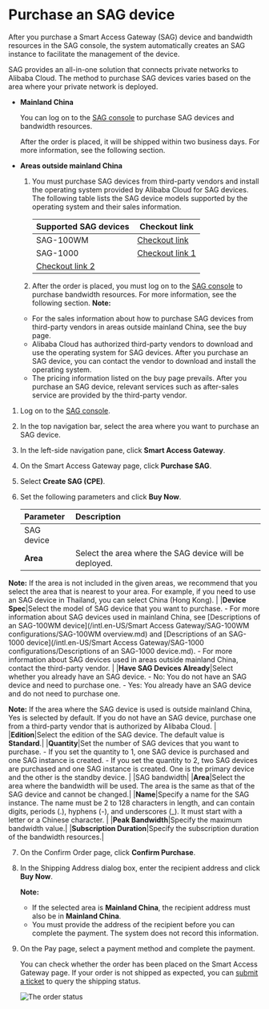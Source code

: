 # Purchase an SAG device

After you purchase a Smart Access Gateway \(SAG\) device and bandwidth resources in the SAG console, the system automatically creates an SAG instance to facilitate the management of the device.

SAG provides an all-in-one solution that connects private networks to Alibaba Cloud. The method to purchase SAG devices varies based on the area where your private network is deployed.

-   **Mainland China**

    You can log on to the [SAG console](https://smartag.console.aliyun.com) to purchase SAG devices and bandwidth resources.

    After the order is placed, it will be shipped within two business days. For more information, see the following section.

-   **Areas outside mainland China**

    1.  You must purchase SAG devices from third-party vendors and install the operating system provided by Alibaba Cloud for SAG devices. The following table lists the SAG device models supported by the operating system and their sales information.

        |Supported SAG devices|Checkout link|
        |---------------------|-------------|
        |SAG-100WM|[Checkout link](https://www.alibaba.com/product-detail/SD-WAN-Ali-cloud-Smart-access_62250910035.html)|
        |SAG-1000|[Checkout link 1](https://www.alibaba.com/product-detail/SD-WAN-Smart-access-gateway-SAG_1600053184693.html)|
        |[Checkout link 2](https://www.aliexpress.com/item/4001054350731.html)|

    2.  After the order is placed, you must log on to the [SAG console](https://smartag.console.aliyun.com) to purchase bandwidth resources. For more information, see the following section.
    **Note:**

    -   For the sales information about how to purchase SAG devices from third-party vendors in areas outside mainland China, see the buy page.
    -   Alibaba Cloud has authorized third-party vendors to download and use the operating system for SAG devices. After you purchase an SAG device, you can contact the vendor to download and install the operating system.
    -   The pricing information listed on the buy page prevails. After you purchase an SAG device, relevant services such as after-sales service are provided by the third-party vendor.

1.  Log on to the [SAG console](https://smartag.console.aliyun.com).

2.  In the top navigation bar, select the area where you want to purchase an SAG device.

3.  In the left-side navigation pane, click **Smart Access Gateway**.

4.  On the Smart Access Gateway page, click **Purchase SAG**.

5.  Select **Create SAG \(CPE\)**.

6.  Set the following parameters and click **Buy Now**.

    |Parameter|Description|
    |:--------|:----------|
    |SAG device|
    |**Area**|Select the area where the SAG device will be deployed.

**Note:** If the area is not included in the given areas, we recommend that you select the area that is nearest to your area. For example, if you need to use an SAG device in Thailand, you can select China \(Hong Kong\). |
    |**Device Spec**|Select the model of SAG device that you want to purchase.    -   For more information about SAG devices used in mainland China, see [Descriptions of an SAG-100WM device](/intl.en-US/Smart Access Gateway/SAG-100WM configurations/SAG-100WM overview.md) and [Descriptions of an SAG-1000 device](/intl.en-US/Smart Access Gateway/SAG-1000 configurations/Descriptions of an SAG-1000 device.md).
    -   For more information about SAG devices used in areas outside mainland China, contact the third-party vendor. |
    |**Have SAG Devices Already**|Select whether you already have an SAG device.     -   No: You do not have an SAG device and need to purchase one.
    -   Yes: You already have an SAG device and do not need to purchase one.

**Note:** If the area where the SAG device is used is outside mainland China, Yes is selected by default. If you do not have an SAG device, purchase one from a third-party vendor that is authorized by Alibaba Cloud. |
    |**Edition**|Select the edition of the SAG device. The default value is **Standard**.|
    |**Quantity**|Set the number of SAG devices that you want to purchase.     -   If you set the quantity to 1, one SAG device is purchased and one SAG instance is created.
    -   If you set the quantity to 2, two SAG devices are purchased and one SAG instance is created. One is the primary device and the other is the standby device. |
    |SAG bandwidth|
    |**Area**|Select the area where the bandwidth will be used. The area is the same as that of the SAG device and cannot be changed.|
    |**Name**|Specify a name for the SAG instance. The name must be 2 to 128 characters in length, and can contain digits, periods \(.\), hyphens \(-\), and underscores \(\_\). It must start with a letter or a Chinese character. |
    |**Peak Bandwidth**|Specify the maximum bandwidth value.|
    |**Subscription Duration**|Specify the subscription duration of the bandwidth resources.|

7.  On the Confirm Order page, click **Confirm Purchase**.

8.  In the Shipping Address dialog box, enter the recipient address and click **Buy Now**.

    **Note:**

    -   If the selected area is **Mainland China**, the recipient address must also be in **Mainland China**.
    -   You must provide the address of the recipient before you can complete the payment. The system does not record this information.
9.  On the Pay page, select a payment method and complete the payment.

    You can check whether the order has been placed on the Smart Access Gateway page. If your order is not shipped as expected, you can [submit a ticket](https://workorder-intl.console.aliyun.com/?spm=5176.15120809.nav-right.dticket.130266ebEB92in#/ticket/add/?productId=1308) to query the shipping status.

    ![The order status](https://static-aliyun-doc.oss-cn-hangzhou.aliyuncs.com/assets/img/en-US/5323660061/p101651.png)


